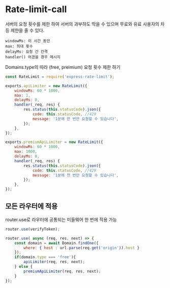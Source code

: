 # Rate-limit-call
서버의 요청 횟수를 제한 하여 서버의 과부하도 막을 수 있으며 무료와 유료 사용자의 차등 제한을 줄 수 있다.

    windowMs: 이 시간 동안
    max: 최대 횟수
    delayMs: 요청 간 간격
    handler() 어겼을 경우 메시지

Domains.type의 따라 (free, preimium) 요청 횟수 제한 하기

```javascript
const RateLimit = require('express-rate-limit');

exports.apiLimiter = new RateLimit({
    windowMs: 60 * 1000,
    max: 1,
    delayMs: 0,
    handler(_req, res) {
        res.status(this.statusCode).json({
            code: this.statusCode, //429
            message: '1분에 한 번만 요청할 수 있습니다',
        });
    },
});

exports.premiumApiLimiter = new RateLimit({
    windowMs: 60 * 1000,
    max: 1000,
    delayMs: 0,
    handler(_req, res) {
        res.status(this.statusCode).json({
            code: this.statusCode, //429
            message: '1분에 천 번만 요청할 수 있습니다',
        });
    },
});
```

## 모든 라우터에 적용

router.use로 라우터에 공통되는 미들웨어 한 번에 적용 가능

```javascript
router.use(verifyToken);
```

```javascript
router.use( async (req, res, next) => {
    const domain = await Domain.findOne({
        where: { host : url.parse(req.get('origin')).host }
    });
    if(domain.type === 'free'){
        apiLimiter(req, res, next);
    } else {
        premiumApiLimiter(req, res, next);
    }
});
```
